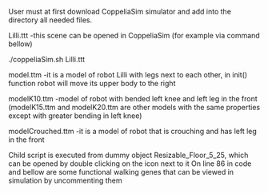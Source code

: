 User must at first download CoppeliaSim simulator and add into the directory all needed files.

Lilli.ttt   -this scene can be opened in CoppeliaSim (for example via command bellow)

./coppeliaSim.sh Lilli.ttt

model.ttm   -it is a model of robot Lilli with legs next to each other, in init() function robot will move its upper body to the right

modelK10.ttm -model of robot with bended left knee and left leg in the front (modelK15.ttm and modelK20.ttm are other models with the same properties except with greater bending in left knee)

modelCrouched.ttm -it is a model of robot that is crouching and has left leg in the front

Child script is executed from dummy object Resizable_Floor_5_25, which can be opened by double clicking on the icon next to it
On line 86 in code and bellow are some functional walking genes that can be viewed in simulation by uncommenting them 
